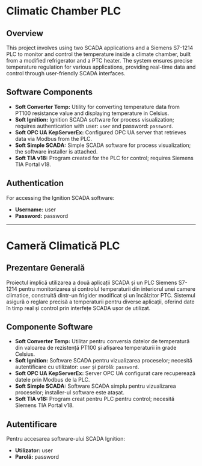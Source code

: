 # Climatic Chamber PLC

## Overview
This project involves using two SCADA applications and a Siemens S7-1214 PLC to monitor and control the temperature inside a climate chamber, built from a modified refrigerator and a PTC heater. The system ensures precise temperature regulation for various applications, providing real-time data and control through user-friendly SCADA interfaces.

## Software Components
- **Soft Converter Temp:** Utility for converting temperature data from PT100 resistance value and displaying temperature in Celsius.
- **Soft Ignition:** Ignition SCADA software for process visualization; requires authentication with user: `user` and password: `password`.
- **Soft OPC UA KepServerEx:** Configured OPC UA server that retrieves data via Modbus from the PLC.
- **Soft Simple SCADA:** Simple SCADA software for process visualization; the software installer is attached.
- **Soft TIA v18:** Program created for the PLC for control; requires Siemens TIA Portal v18.

## Authentication
For accessing the Ignition SCADA software:
- **Username:** user
- **Password:** password

---

# Cameră Climatică PLC

## Prezentare Generală
Proiectul implică utilizarea a două aplicații SCADA și un PLC Siemens S7-1214 pentru monitorizarea și controlul temperaturii din interiorul unei camere climatice, construită dintr-un frigider modificat și un încălzitor PTC. Sistemul asigură o reglare precisă a temperaturii pentru diverse aplicații, oferind date în timp real și control prin interfețe SCADA ușor de utilizat.

## Componente Software
- **Soft Converter Temp:** Utilitar pentru conversia datelor de temperatură din valoarea de rezistență PT100 și afișarea temperaturii în grade Celsius.
- **Soft Ignition:** Software SCADA pentru vizualizarea proceselor; necesită autentificare cu utilizator: `user` și parolă: `password`.
- **Soft OPC UA KepServerEx:** Server OPC UA configurat care recuperează datele prin Modbus de la PLC.
- **Soft Simple SCADA:** Software SCADA simplu pentru vizualizarea proceselor; installer-ul software este atașat.
- **Soft TIA v18:** Program creat pentru PLC pentru control; necesită Siemens TIA Portal v18.

## Autentificare
Pentru accesarea software-ului SCADA Ignition:
- **Utilizator:** user
- **Parolă:** password
